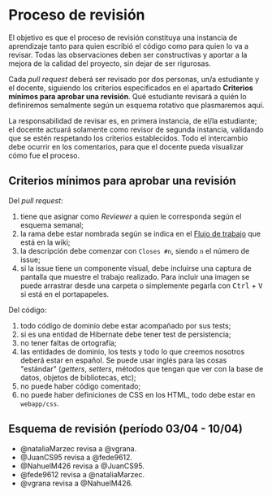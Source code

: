 # Proceso de revisión

El objetivo es que el proceso de revisión constituya una instancia de aprendizaje tanto para quien escribió el código como para quien lo va a revisar. Todas las observaciones deben ser constructivas y aportar a la mejora de la calidad del proyecto, sin dejar de ser rigurosas.

Cada _pull request_ deberá ser revisado por dos personas, un/a estudiante y el docente, siguiendo los criterios especificados en el apartado **Criterios mínimos para aprobar una revisión**. Qué estudiante revisará a quién lo definiremos semalmente según un esquema rotativo que plasmaremos aquí.

La responsabilidad de revisar es, en primera instancia, de el/la estudiante; el docente actuará solamente como revisor de segunda instancia, validando que se estén respetando los criterios establecidos. Todo el intercambio debe ocurrir en los comentarios, para que el docente pueda visualizar cómo fue el proceso.

## Criterios mínimos para aprobar una revisión

Del _pull request_:
  1. tiene que asignar como _Reviewer_ a quien le corresponda según el esquema semanal;
  1. la rama debe estar nombrada según se indica en el [Flujo de trabajo](https://github.com/ingsw-sarmiento/libro-matriz-digital/wiki#flujo-de-trabajo) que está en la wiki;
  1. la descripción debe comenzar con `Closes #n`, siendo `n` el número de issue;
  1. si la issue tiene un componente visual, debe incluirse una captura de pantalla que muestre el trabajo realizado. Para incluir una imagen se puede arrastrar desde una carpeta o simplemente pegarla con <kbd>Ctrl</kbd> + <kbd>V</kbd> si está en el portapapeles.

Del código:
  1. todo código de dominio debe estar acompañado por sus tests;
  1. si es una entidad de Hibernate debe tener test de persistencia;
  1. no tener faltas de ortografía;
  1. las entidades de dominio, los tests y todo lo que creemos nosotros deberá estar en español. Se puede usar inglés para las cosas "estándar" (_getters_, _setters_, métodos que tengan que ver con la base de datos, objetos de bibliotecas, etc);
  1. no puede haber código comentado;
  1. no puede haber definiciones de CSS en los HTML, todo debe estar en `webapp/css`.

## Esquema de revisión (período 03/04 - 10/04)

* @nataliaMarzec revisa a @vgrana.
* @JuanCS95 revisa a @fede9612.
* @NahuelM426 revisa a @JuanCS95.
* @fede9612 revisa a @nataliaMarzec.
* @vgrana revisa a @NahuelM426.
